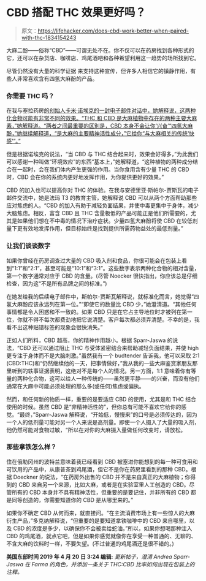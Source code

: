 # CBD 搭配 THC 效果更好吗？

> 原文：<https://lifehacker.com/does-cbd-work-better-when-paired-with-thc-1834154243>

大麻二酚——俗称“CBD”——可谓无处不在。你不仅可以在药房找到各种形式的它，还可以在杂货店、咖啡店、鸡尾酒吧和各种希望利用这一趋势的场所找到它。



尽管仍然没有大量的科学证据 来支持这种宣传，但许多人相信它的镇静作用，有些人非常喜欢含有四氢大麻酚的产品。

### 你需要 THC 吗？

在我与塞拉药房[的创始人卡米·诺埃克的一封电子邮件对话中，她解释说，这两种化合物可能有非常不同的效果。“THC 和 CBD 是大麻植物中存在的两种主要大麻素，”她解释道。“两者之间最重要的区别是，CBD 本身不会让你‘兴奋’“四氢大麻酚，”她继续解释道，“是大麻的主要精神活性成分，”它给你“与大麻相关的传统‘快感’”。”](https://shopserra.com) 

但是根据诺埃克的说法，“当 CBD 与 THC 结合起来时，效果会好得多，”为此我们可以感谢一种叫做“环境效应”的东西“基本上，”她解释道，“这种植物的两种成分结合在一起时，会在我们体内产生更强的作用。当你食用含有少量 THC 的 CBD 时，CBD 会在你的系统内更好地发挥作用，为你提供更好的效果。”

CBD 的加入也可以提高你对 THC 的体验。在我与安德里亚·斯帕尔-贾斯瓦的电子邮件交流中，她是法玛 T3 的教育主管，她解释说 CBD 可以从两个方面帮助那些应对焦虑的人。“CBD 的加入有助于减轻负面结果，并使中毒更集中于身体，减少大脑焦虑。相反，富含 CBD 且 THC 含量极低的产品可能正是他们所需要的，尤其是如果他们想在不中毒的情况下治疗症状。少量四氢大麻酚将使 CBD 在较低剂量下更有效地发挥作用，但目标始终是找到提供所需药物益处的最低剂量。”

### 让我们谈谈数字

如果你曾经在药房调查过大量的 CBD 吸入剂和食品，你很可能会在包装上看到“1:1”和“2:1”，甚至可能是“10:1”和“3:1”。这些数字表示两种化合物的相对含量，第一个数字通常对应于 CBD 的含量。(尽管 Noecker 很快指出，你应该总是仔细检查，因为这“不是所有品牌之间的标准。”)

在她发给我的后续电子邮件中，斯帕尔-贾斯瓦解释说，就标准化而言，她觉得“四氢大麻酚应该永远列在第一位。”“即使它的数量比 CBD 少，”她澄清道。“其他任何事情都是令人困惑和不一致的。如果 CBD 只是在它占主导地位时才被列在第一位，你就不得不每次都费劲地把它说清楚。客户每次都必须弄清楚。不幸的是，我看不出这种贴错标签的现象会很快消失。”

正如人们所料，CBD 越高，你的精神作用越小。根据 Sparr-Jaswa 的说法，“CBD 还可以通过阻止 THC 与受体紧密结合来帮助减轻负面结果，并使 high 更专注于身体而不是大脑刺激。”虽然我有一个 budtender 告诉我，他可以采取 2:1 (CBD:THC)和“仍然继续他的一天，把事情做好，”我从我的一些大麻鉴赏家朋友那里听到的轶事证据表明，这绝对不是每个人的情况。另一方面，1:1 意味着你有等量的两种化合物，这可以给人一种传统的——虽然更平静——的兴奋，而没有他们通常在大麻中可能必须处理的那么多(或任何)焦虑或偏执。

然而，和任何新的物质一样，重要的是要适应 CBD 的使用，尤其是和 THC 结合使用的时候。虽然 CBD 是“非精神活性的”，但你总有可能不喜欢它给你的感觉。“最终，”Sparr-Jaswa 解释说，“开始低，慢慢来”的口号是必须传达的，因为一个人的低剂量可能对另一个人来说是高剂量。即使一个人摄入了大量的吸入剂，他仍然可能对食物过敏，“所以在对你的大麻摄入量做任何改变时，请放松。

### 那些拿铁怎么样？

住在俄勒冈州的波特兰意味着我已经看到 CBD 被塞进你能想到的每一种可食用和可饮用的产品中，从康普茶到鸡尾酒，但它不是你在药房里看到的那种 CBD。根据 Doeckner 的说法，“在药房外出售的 CBD 并不是来自真正的大麻植物；你得到的 CBD 来自另一个来源，比如大麻，或者是在实验室里人工创造的 CBD。尽管所有的 CBD 本身并不具有精神活性，但重要的是要记住，并非所有的 CBD 都是同等创造的，你需要知道你的 CBD 是从哪里来的。”

如果你不确定 CBD 从何而来，就直接问。“在主流消费市场上有一些惊人的大麻衍生产品，”多克纳解释说，“但重要的是要知道拿铁咖啡中的 CBD 来自哪里，以及 CBD 的浓度是多少，以确保你不会被卖给蛇油。”所以，如果你想喝那种注入 CBD 的鸡尾酒，就点它吧，但是如果你感觉就像你在享受一种普通的、无聊的、不含大麻的饮料时一样，不要失望。(不过普通的鸡尾酒还是很不错的。)

**美国东部时间 2019 年 4 月 20 日 3:24 编辑:** *更新帖子，澄清 Andrea Sparr-Jaswa 在 Farma 的角色，并添加一条关于 THC:CBD 比率如何出现在包装上的注释。*